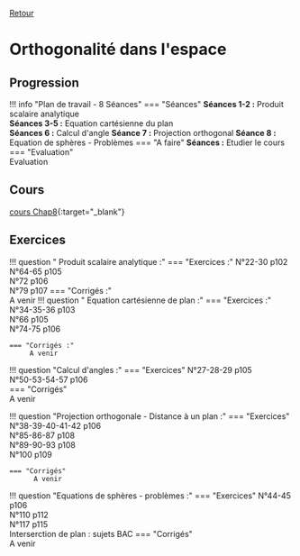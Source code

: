 [Retour](../../Chap.md)
# Orthogonalité dans l'espace

## Progression
!!! info "Plan de travail - 8 Séances"
    === "Séances" 
        **Séances 1-2 :** Produit scalaire analytique    
        **Séances 3-5 :** Equation cartésienne du plan  
        **Séances 6 :** Calcul d'angle
        **Séance 7 :** Projection orthogonal
        **Séance 8 :** Equation de sphères - Problèmes
    === "A faire"
        **Séances :** Etudier le cours     
    === "Evaluation"  
        Evaluation 
        

    
## Cours 
[cours Chap8](./Cours-Chap8.pdf){:target="_blank"}

## Exercices

!!! question " Produit scalaire analytique :"
    === "Exercices :" 
         N°22-30 p102  
         N°64-65 p105  
         N°72 p106  
         N°79 p107
    === "Corrigés :"  
        A venir
!!! question " Equation cartésienne de plan :"
    === "Exercices :" 
         N°34-35-36 p103  
         N°66 p105  
         N°74-75 p106  
         
    === "Corrigés :"  
         A venir
        
!!! question "Calcul d'angles :"
    === "Exercices" 
        N°27-28-29 p105  
        N°50-53-54-57 p106  
    === "Corrigés"  
          A venir

!!! question "Projection orthogonale - Distance à un plan :"
    === "Exercices" 
        N°38-39-40-41-42 p106  
        N°85-86-87 p108  
        N°89-90-93 p108  
        N°100 p109  
        
    === "Corrigés"  
          A venir

!!! question "Equations de sphères - problèmes :"
    === "Exercices" 
        N°44-45 p106  
        N°110 p112  
        N°117 p115  
        Interserction de plan : sujets BAC
    === "Corrigés"  
          A venir
